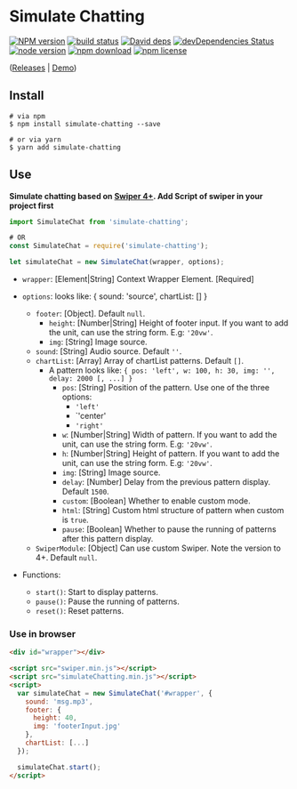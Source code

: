 # Simulate Chatting

[![NPM version][npm-image]][npm-url]
[![build status][travis-image]][travis-url]
[![David deps][david-image]][david-url]
[![devDependencies Status][david-dev-image]][david-dev-url]
[![node version][node-image]][node-url]
[![npm download][download-image]][download-url]
[![npm license][license-image]][download-url]

[npm-image]: https://img.shields.io/npm/v/simulate-chatting.svg?style=flat-square
[npm-url]: https://npmjs.org/package/simulate-chatting
[travis-image]: https://img.shields.io/travis/cycdpo/simulate-chatting.svg?style=flat-square
[travis-url]: https://travis-ci.org/cycdpo/simulate-chatting
[david-image]: https://img.shields.io/david/cycdpo/simulate-chatting.svg?style=flat-square
[david-url]: https://david-dm.org/cycdpo/simulate-chatting
[david-dev-image]: https://david-dm.org/cycdpo/simulate-chatting/dev-status.svg?style=flat-square
[david-dev-url]: https://david-dm.org/cycdpo/simulate-chatting?type=dev
[node-image]: https://img.shields.io/badge/node.js-%3E=_6.0-green.svg?style=flat-square
[node-url]: http://nodejs.org/download/
[download-image]: https://img.shields.io/npm/dm/simulate-chatting.svg?style=flat-square
[download-url]: https://npmjs.org/package/simulate-chatting
[license-image]: https://img.shields.io/npm/l/simulate-chatting.svg?style=flat-square

([Releases](https://github.com/cycdpo/simulate-chatting/releases) | [Demo](https://cycdpo.github.io/simulate-chatting/))


## Install
```shell
# via npm
$ npm install simulate-chatting --save

# or via yarn
$ yarn add simulate-chatting
```

## Use
**Simulate chatting based on [Swiper 4+](https://github.com/nolimits4web/Swiper). Add Script of swiper in your project first**

```javascript
import SimulateChat from 'simulate-chatting';

# OR
const SimulateChat = require('simulate-chatting');
```

```javascript
let simulateChat = new SimulateChat(wrapper, options);
```

* `wrapper`: [Element|String] Context Wrapper Element. [Required]
* `options`: looks like: { sound: 'source', chartList: [] }
  * `footer`: [Object]. Default `null`.
    * `height`: [Number|String] Height of footer input. If you want to add the unit, can use the string form. E.g: `'20vw'`.
    * `img`: [String] Image source.
  * `sound`: [String] Audio source. Default `''`.
  * `chartList`: [Array] Array of chartList patterns. Default `[]`.
    * A pattern looks like: `{ pos: 'left', w: 100, h: 30, img: '', delay: 2000 [, ...] }`
      * `pos`: [String] Position of the pattern. Use one of the three options:
        * `'left'`
        * `'center'
        * `'right'`
      * `w`: [Number|String] Width of pattern. If you want to add the unit, can use the string form. E.g: `'20vw'`.
      * `h`: [Number|String] Height of pattern. If you want to add the unit, can use the string form. E.g: `'20vw'`.
      * `img`: [String] Image source.
      * `delay`: [Number] Delay from the previous pattern display. Default `1500`.
      * `custom`: [Boolean] Whether to enable custom mode.
      * `html`: [String] Custom html structure of pattern when custom is `true`.
      * `pause`: [Boolean] Whether to pause the running of patterns after this pattern display.
  * `SwiperModule`: [Object] Can use custom Swiper. Note the version to 4+. Default `null`.


* Functions:
  * `start()`: Start to display patterns.
  * `pause()`: Pause the running of patterns.
  * `reset()`: Reset patterns.

### Use in browser
```html
<div id="wrapper"></div>

<script src="swiper.min.js"></script>
<script src="simulateChatting.min.js"></script>
<script>
  var simulateChat = new SimulateChat('#wrapper', {
    sound: 'msg.mp3',
    footer: {
      height: 40,
      img: 'footerInput.jpg'
    },
    chartList: [...]
  });

  simulateChat.start();
</script>
```


